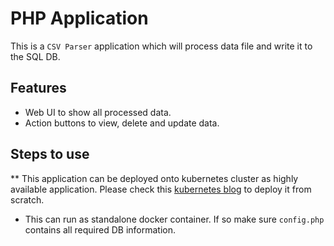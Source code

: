 # PHP Application

This is a `CSV Parser` application which will process data file and write it to the SQL DB.

## Features

* Web UI to show all processed data.
* Action buttons to view, delete and update data.


## Steps to use

** This application can be deployed onto kubernetes cluster as highly available application. Please check this [kubernetes blog](https://medium.com/@sinha.shashank.1989/automate-rds-aws-kubernetes-cluster-with-kops-and-terraform-84ee72916c43) to deploy it from scratch.

* This can run as standalone docker container. If so make sure `config.php` contains all required DB information.


